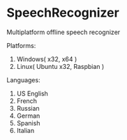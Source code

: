 # SpeechRecognizer
Multiplatform offline speech recognizer

Platforms:
1. Windows( x32, x64 )
2. Linux( Ubuntu x32, Raspbian )

Languages:
1. US English
2. French
3. Russian
4. German
5. Spanish
6. Italian
